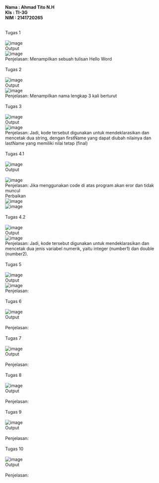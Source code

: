 **Nama  : Ahmad Tito N.H <br>
  Kls   : TI-3G <br>
  NIM   : 2141720265 <br><br>**

Tugas 1 <br><br>
![image](https://github.com/mandraa/dart_kuis1/assets/112377642/c45f57de-4854-4abb-a111-b0cadd78053d)<br>
Output<br>![image](https://github.com/mandraa/dart_kuis1/assets/112377642/116aa8d7-03b8-4bda-b614-328c59c9c058)
<br>
Penjelasan: Menampilkan sebuah tulisan Hello Word <br><br>
Tugas 2 <br><br>
![image](https://github.com/mandraa/dart_kuis1/assets/112377642/af6200e5-0dc5-4170-9fb3-a48daca2c2e5)<br>
Output<br>![image](https://github.com/mandraa/dart_kuis1/assets/112377642/fe0350f8-88a4-4650-a707-7f9a4b021bf6)
<br>
Penjelasan: Menampilkan nama lengkap 3 kali berturut <br><br>
Tugas 3 <br><br>
![image](https://github.com/mandraa/dart_kuis1/assets/112377642/c87bc668-e8ed-4a64-ad89-0cf1796db47e)<br>
Output<br>![image](https://github.com/mandraa/dart_kuis1/assets/112377642/3444b87a-9943-4dbc-ba47-86b1175a7cb4)
<br>
Penjelasan: Jadi, kode tersebut digunakan untuk mendeklarasikan dan mencetak dua string, dengan firstName yang dapat diubah nilainya dan lastName yang memiliki nilai tetap (final) <br><br>
Tugas 4.1 <br><br>
![image](https://github.com/mandraa/dart_kuis1/assets/112377642/6e11e8db-a3af-4373-b9ec-a24cac276f4f)<br>
Output<br><br>![image](https://github.com/mandraa/dart_kuis1/assets/112377642/86b9b1a8-0c30-479d-890a-778b8e68a3d3)
<br>
Penjelasan: Jika menggunakan code di atas program akan eror dan tidak muncul<br>
Perbaikan<br>![image](https://github.com/mandraa/dart_kuis1/assets/112377642/89eed8e9-4037-4dde-9974-6705c67e06be)<br>
![image](https://github.com/mandraa/dart_kuis1/assets/112377642/f038a82b-9704-4d8b-894d-6939f124f0b8)<br><br>
Tugas 4.2 <br><br>
![image](https://github.com/mandraa/dart_kuis1/assets/112377642/8a8a8efd-0482-4726-bc03-f9d8e933aa14)<br>
Output<br>![image](https://github.com/mandraa/dart_kuis1/assets/112377642/2a9d289b-14c0-461c-b61f-efe716c914bd)
<br>
Penjelasan: Jadi, kode tersebut digunakan untuk mendeklarasikan dan mencetak dua jenis variabel numerik, yaitu integer (number1) dan double (number2).<br><br>
Tugas 5 <br><br>
![image](https://github.com/mandraa/dart_kuis1/assets/112377642/a1e3c601-4438-48ab-8a18-40a5793430ff)<br>
Output<br>![image](https://github.com/mandraa/dart_kuis1/assets/112377642/e80b3371-cb5d-4e49-9246-05f048b97ceb)
<br>
Penjelasan:  <br><br>
Tugas 6 <br><br>
![image](https://github.com/mandraa/dart_kuis1/assets/112377642/e060b512-e81e-46b6-958a-11d74aa73411)<br>
Output<br><br>
Penjelasan: <br><br>
Tugas 7 <br><br>
![image](https://github.com/mandraa/dart_kuis1/assets/112377642/02274006-882b-4e6b-86bd-6f335db99ccd)<br>
Output<br><br>
Penjelasan: <br><br>
Tugas 8 <br><br>
![image](https://github.com/mandraa/dart_kuis1/assets/112377642/1f145d3d-1b50-44d3-a72d-e46dd6231e17)<br>
Output<br><br>
Penjelasan: <br><br>
Tugas 9 <br><br>
![image](https://github.com/mandraa/dart_kuis1/assets/112377642/f9d81d63-502d-447b-9449-c23b02e4d04e)<br>
Output<br><br>
Penjelasan: <br><br>
Tugas 10 <br><br>
![image](https://github.com/mandraa/dart_kuis1/assets/112377642/d68c6638-91d5-4895-b7fa-71bff2a04bd4)<br>
Output<br><br>
Penjelasan: <br><br>
